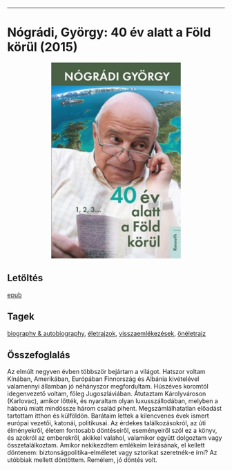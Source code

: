 <hr/>

# <a name="id_991">Nógrádi, György: 40 év alatt a Föld körül (2015)</a>
<center><img src="https://github.com/BercziSandor/calibre_lib/raw/main/main/Nogradi%2C%20Gyorgy/40%20ev%20alatt%20a%20Fold%20korul%20%28991%29/cover.jpg" alt="cover" width="300"/></center>

## Letöltés
[epub](https://github.com/BercziSandor/calibre_lib/raw/main/main/Nogradi%2C%20Gyorgy/40%20ev%20alatt%20a%20Fold%20korul%20%28991%29/40%20ev%20alatt%20a%20Fold%20korul%20-%20Nogradi%2C%20Gyorgy.epub)

## Tagek
[biography & autobiography](https://github.com/berczisandor/calibre_lib/blob/main/main/_tags/biography%20%26%20autobiography.md), [életrajzok](https://github.com/berczisandor/calibre_lib/blob/main/main/_tags/%c3%a9letrajzok.md), [visszaemlékezések](https://github.com/berczisandor/calibre_lib/blob/main/main/_tags/visszaeml%c3%a9kez%c3%a9sek.md), [önéletrajz](https://github.com/berczisandor/calibre_lib/blob/main/main/_tags/%c3%b6n%c3%a9letrajz.md)

## Összefoglalás
<div>
<p>Az elmúlt negyven évben többször bejártam a világot. Hatszor voltam Kínában, Amerikában, Európában Finnország és Albánia kivételével valamennyi államban jó néhányszor megfordultam. Húszéves koromtól idegenvezető voltam, főleg Jugoszláviában. Átutaztam Károlyvároson (Karlovac), amikor lőtték, és nyaraltam olyan luxusszállodában, melyben a háború miatt mindössze három család pihent. Megszámlálhatatlan előadást tartottam itthon és külföldön. Barátaim lettek a kilencvenes évek ismert európai vezetői, katonái, politikusai. Az érdekes találkozásokról, az úti élményekről, életem fontosabb döntéseiről, eseményeiről szól ez a könyv, és azokról az emberekről, akikkel valahol, valamikor együtt dolgoztam vagy összetalálkoztam. Amikor nekikezdtem emlékeim leírásának, el kellett döntenem: biztonságpolitika-elméletet vagy sztorikat szeretnék-e írni? Az utóbbiak mellett döntöttem. Remélem, jó döntés volt.</p></div>


